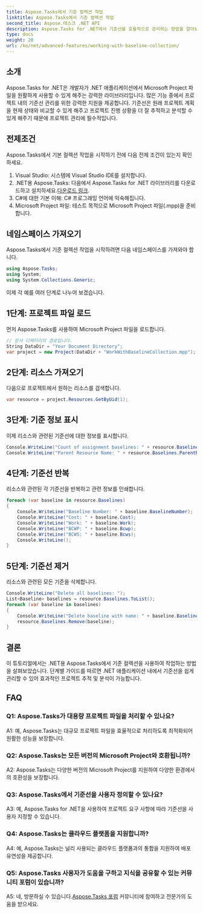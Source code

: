 ```yaml
---
title: Aspose.Tasks에서 기준 컬렉션 작업
linktitle: Aspose.Tasks에서 기준 컬렉션 작업
second_title: Aspose.태스크 .NET API
description: Aspose.Tasks for .NET에서 기준선을 효율적으로 관리하는 방법을 알아보세요. 단계별 안내를 보려면 포괄적인 튜토리얼을 따르세요.
type: docs
weight: 20
url: /ko/net/advanced-features/working-with-baseline-collection/
---
```

## 소개

Aspose.Tasks for .NET은 개발자가 .NET 애플리케이션에서 Microsoft Project 파일을 원활하게 사용할 수 있게 해주는 강력한 라이브러리입니다. 많은 기능 중에서 프로젝트 내의 기준선 관리를 위한 강력한 지원을 제공합니다. 기준선은 원래 프로젝트 계획을 현재 상태와 비교할 수 있게 해주고 프로젝트 진행 상황을 더 잘 추적하고 분석할 수 있게 해주기 때문에 프로젝트 관리에 필수적입니다.

## 전제조건

Aspose.Tasks에서 기본 컬렉션 작업을 시작하기 전에 다음 전제 조건이 있는지 확인하세요.

1. Visual Studio: 시스템에 Visual Studio IDE를 설치합니다.
2.  .NET용 Aspose.Tasks: 다음에서 Aspose.Tasks for .NET 라이브러리를 다운로드하고 설치하세요.[다운로드 링크](https://releases.aspose.com/tasks/net/).
3. C#에 대한 기본 이해: C# 프로그래밍 언어에 익숙해집니다.
4. Microsoft Project 파일: 테스트 목적으로 Microsoft Project 파일(.mpp)을 준비합니다.

## 네임스페이스 가져오기

Aspose.Tasks에서 기준 컬렉션 작업을 시작하려면 다음 네임스페이스를 가져와야 합니다.

```csharp
using Aspose.Tasks;
using System;
using System.Collections.Generic;


```

이제 각 예를 여러 단계로 나누어 보겠습니다.

## 1단계: 프로젝트 파일 로드

먼저 Aspose.Tasks를 사용하여 Microsoft Project 파일을 로드합니다.

```csharp
// 문서 디렉터리의 경로입니다.
String DataDir = "Your Document Directory";
var project = new Project(DataDir + "WorkWithBaselineCollection.mpp");
```

## 2단계: 리소스 가져오기

다음으로 프로젝트에서 원하는 리소스를 검색합니다.

```csharp
var resource = project.Resources.GetByUid(1);
```

## 3단계: 기준 정보 표시

이제 리소스와 관련된 기준선에 대한 정보를 표시합니다.

```csharp
Console.WriteLine("Count of assignment baselines: " + resource.Baselines.Count);
Console.WriteLine("Parent Resource Name: " + resource.Baselines.ParentResource.Get(Rsc.Name));
```

## 4단계: 기준선 반복

리소스와 관련된 각 기준선을 반복하고 관련 정보를 인쇄합니다.

```csharp
foreach (var baseline in resource.Baselines)
{
    Console.WriteLine("Baseline Number: " + baseline.BaselineNumber);
    Console.WriteLine("Cost: " + baseline.Cost);
    Console.WriteLine("Work: " + baseline.Work);
    Console.WriteLine("BCWP: " + baseline.Bcwp);
    Console.WriteLine("BCWS: " + baseline.Bcws);
    Console.WriteLine();
}
```

## 5단계: 기준선 제거

리소스와 관련된 모든 기준을 삭제합니다.

```csharp
Console.WriteLine("Delete all baselines: ");
List<Baseline> baselines = resource.Baselines.ToList();
foreach (var baseline in baselines)
{
    Console.WriteLine("Delete baseline with name: " + baseline.BaselineNumber);
    resource.Baselines.Remove(baseline);
}
```

## 결론

이 튜토리얼에서는 .NET용 Aspose.Tasks에서 기준 컬렉션을 사용하여 작업하는 방법을 살펴보았습니다. 단계별 가이드를 따르면 .NET 애플리케이션 내에서 기준선을 쉽게 관리할 수 있어 효과적인 프로젝트 추적 및 분석이 가능합니다.

## FAQ

### Q1: Aspose.Tasks가 대용량 프로젝트 파일을 처리할 수 있나요?

A1: 예, Aspose.Tasks는 대규모 프로젝트 파일을 효율적으로 처리하도록 최적화되어 원활한 성능을 보장합니다.

### Q2: Aspose.Tasks는 모든 버전의 Microsoft Project와 호환됩니까?

A2: Aspose.Tasks는 다양한 버전의 Microsoft Project를 지원하여 다양한 환경에서의 호환성을 보장합니다.

### Q3: Aspose.Tasks에서 기준선을 사용자 정의할 수 있나요?

A3: 예, Aspose.Tasks for .NET을 사용하여 프로젝트 요구 사항에 따라 기준선을 사용자 지정할 수 있습니다.

### Q4: Aspose.Tasks는 클라우드 플랫폼을 지원합니까?

A4: 예, Aspose.Tasks는 널리 사용되는 클라우드 플랫폼과의 통합을 지원하여 배포 유연성을 제공합니다.

### Q5: Aspose.Tasks 사용자가 도움을 구하고 지식을 공유할 수 있는 커뮤니티 포럼이 있습니까?

 A5: 네, 방문하실 수 있습니다.[Aspose.Tasks 포럼](https://forum.aspose.com/c/tasks/15) 커뮤니티에 참여하고 전문가의 도움을 받으세요.